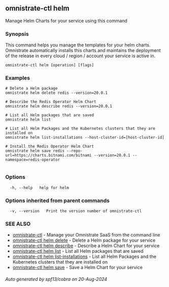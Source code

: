 ## omnistrate-ctl helm

Manage Helm Charts for your service using this command

### Synopsis

This command helps you manage the templates for your helm charts. 
Omnistrate automatically installs this charts and maintains the deployment of the release in every cloud / region / account your service is active in.

```
omnistrate-ctl helm [operation] [flags]
```

### Examples

```
# Delete a Helm package
omnistrate helm delete redis --version=20.0.1

# Describe the Redis Operator Helm Chart
omnistrate helm describe redis --version=20.0.1

# List all Helm packages that are saved
omnistrate helm list

# List all Helm Packages and the Kubernetes clusters that they are installed on
omnistrate helm list-installations --host-cluster-id=[host-cluster-id]

# Install the Redis Operator Helm Chart
omnistrate helm save redis --repo-url=https://charts.bitnami.com/bitnami --version=20.0.1 --namespace=redis-operator


```

### Options

```
  -h, --help   help for helm
```

### Options inherited from parent commands

```
  -v, --version   Print the version number of omnistrate-ctl
```

### SEE ALSO

* [omnistrate-ctl](omnistrate-ctl.md)	 - Manage your Omnistrate SaaS from the command line
* [omnistrate-ctl helm delete](omnistrate-ctl_helm_delete.md)	 - Delete a Helm package for your service
* [omnistrate-ctl helm describe](omnistrate-ctl_helm_describe.md)	 - Describe a Helm Chart for your service
* [omnistrate-ctl helm list](omnistrate-ctl_helm_list.md)	 - List all Helm packages that are saved
* [omnistrate-ctl helm list-installations](omnistrate-ctl_helm_list-installations.md)	 - List all Helm Packages and the Kubernetes clusters that they are installed on
* [omnistrate-ctl helm save](omnistrate-ctl_helm_save.md)	 - Save a Helm Chart for your service

###### Auto generated by spf13/cobra on 20-Aug-2024
